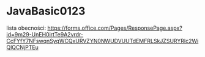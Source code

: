 # JavaBasic0123

lista obecności:
https://forms.office.com/Pages/ResponsePage.aspx?id=9m29-UnEH0irtTe9A2vrdr-CcFYfY7NFswqnSyqWCQxURVZYN0NWUDVUUTdEMFRLSkJZSURYRlc2WiQlQCNjPTEu
